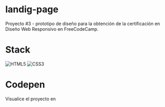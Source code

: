# landig-page
Proyecto #3 - prototipo de diseño para la obtención de la certificación en Diseño Web Responsivo en FreeCodeCamp.

# Stack
![HTML5](https://img.shields.io/badge/html5-%23E34F26.svg?style=for-the-badge&logo=html5&logoColor=white)
![CSS3](https://img.shields.io/badge/css3-%231572B6.svg?style=for-the-badge&logo=css3&logoColor=white)

# Codepen
Visualice el proyecto en 
